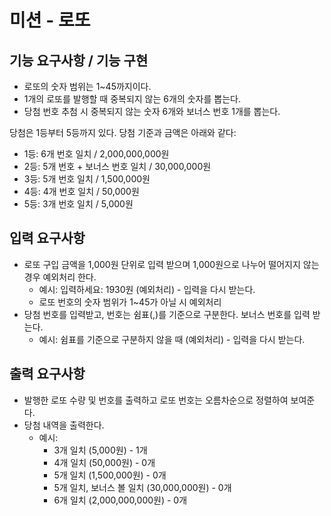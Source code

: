 # 미션 - 로또

## 기능 요구사항 / 기능 구현

- 로또의 숫자 범위는 1~45까지이다.
- 1개의 로또를 발행할 때 중복되지 않는 6개의 숫자를 뽑는다.
- 당첨 번호 추첨 시 중복되지 않는 숫자 6개와 보너스 번호 1개를 뽑는다.

당첨은 1등부터 5등까지 있다. 당첨 기준과 금액은 아래와 같다:
- 1등: 6개 번호 일치 / 2,000,000,000원
- 2등: 5개 번호 + 보너스 번호 일치 / 30,000,000원
- 3등: 5개 번호 일치 / 1,500,000원
- 4등: 4개 번호 일치 / 50,000원
- 5등: 3개 번호 일치 / 5,000원

## 입력 요구사항

- 로또 구입 금액을 1,000원 단위로 입력 받으며 1,000원으로 나누어 떨어지지 않는 경우 예외처리 한다.
  - 예시: 입력하세요: 1930원 (예외처리) - 입력을 다시 받는다.
  - 로또 번호의 숫자 범위가 1~45가 아닐 시 예외처리
- 당첨 번호를 입력받고, 번호는 쉼표(,)를 기준으로 구분한다. 보너스 번호를 입력 받는다.
  - 예시: 쉼표를 기준으로 구분하지 않을 때 (예외처리) - 입력을 다시 받는다.

## 출력 요구사항

- 발행한 로또 수량 및 번호를 출력하고 로또 번호는 오름차순으로 정렬하여 보여준다.
- 당첨 내역을 출력한다.
  - 예시:
    - 3개 일치 (5,000원) - 1개
    - 4개 일치 (50,000원) - 0개
    - 5개 일치 (1,500,000원) - 0개
    - 5개 일치, 보너스 볼 일치 (30,000,000원) - 0개
    - 6개 일치 (2,000,000,000원) - 0개
